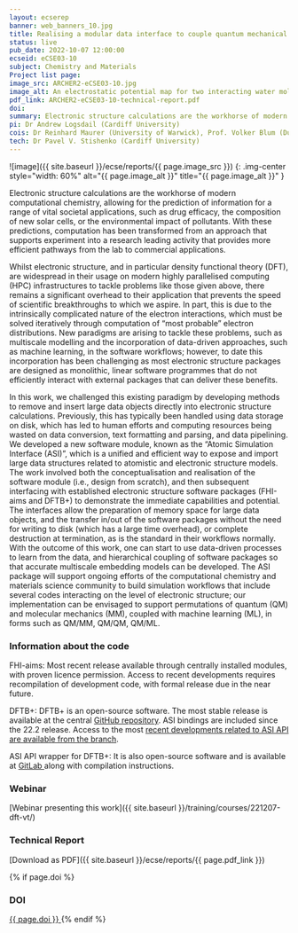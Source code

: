 ```yaml
---
layout: ecserep
banner: web_banners_10.jpg
title: Realising a modular data interface to couple quantum mechanical calculators with external data-driven workflows
status: live
pub_date: 2022-10-07 12:00:00
ecseid: eCSE03-10
subject: Chemistry and Materials
Project list page:
image_src: ARCHER2-eCSE03-10.jpg
image_alt: An electrostatic potential map for two interacting water molecules, overlaid with the atoms, as exported from FHI-aims using the Atomic Simulation Interface.
pdf_link: ARCHER2-eCSE03-10-technical-report.pdf
doi: 
summary: Electronic structure calculations are the workhorse of modern computational chemistry, allowing for the prediction of information for a range of vital societal applications, such as drug efficacy, composition of new solar cells, or environmental impact of pollutants. However, the intrinsically complicated nature of electron interactions leads to a great variety of computational chemistry software. Complex interoperation between computer codes can slow the progress of research. To address this, a new applications programming interface, Atomic Simulation Interface (ASI), was developed and then implemented in established electronic structure software packages. This offers a unified and efficient way to export and import large data structures used in electronic structure calculations and for classical molecular dynamics simulations.
pi: Dr Andrew Logsdail (Cardiff University)
cois: Dr Reinhard Maurer (University of Warwick), Prof. Volker Blum (Duke University), Dr Mariana Rossi (Max Planck Institute for the Structure and Dynamics of Matter), Dr Ben Hourahine (University of Strathclyde), Prof. Scott Woodley (University College London), Dr Thomas Keal (STFC Daresbury) 
tech: Dr Pavel V. Stishenko (Cardiff University) 
---
```




![image]({{ site.baseurl }}/ecse/reports/{{ page.image_src }})
{: .img-center style="width: 60%" alt="{{ page.image_alt }}" title="{{ page.image_alt }}" }


Electronic structure calculations are the workhorse of modern computational chemistry, allowing for the prediction of information for a range of vital societal applications, such as drug efficacy, the composition of new solar cells, or the environmental impact of pollutants. With these predictions, computation has been transformed from an approach that supports experiment into a research leading activity that provides more efficient pathways from the lab to commercial applications.

Whilst electronic structure, and  in particular density functional theory (DFT), are widespread in their usage on modern highly parallelised computing (HPC) infrastructures to tackle problems like those given above, there remains a significant overhead to their application that prevents the speed of scientific breakthroughs to which we aspire. In part, this is due to the intrinsically complicated nature of the electron interactions, which must be solved iteratively through computation of “most probable” electron distributions. New paradigms are arising to tackle these problems, such as multiscale modelling and the incorporation of data-driven approaches, such as machine learning, in the software workflows; however, to date this incorporation has been challenging as most electronic structure packages are designed as monolithic, linear software programmes that do not efficiently interact with external packages that can deliver these benefits. 

In this work, we challenged this existing paradigm by developing methods to remove and insert large data objects directly into electronic structure calculations. Previously, this has typically been handled using data storage on disk, which has led to human efforts and computing resources being wasted on data conversion, text formatting and parsing, and data pipelining. We developed a new software module, known as the “Atomic Simulation Interface (ASI)”, which is a unified and efficient way to expose and import large data structures related to atomistic and electronic structure models. The work involved both the conceptualisation and realisation of the software module (i.e., design from scratch), and then subsequent interfacing with established electronic structure software packages (FHI-aims and DFTB+) to demonstrate the immediate capabilities and potential. The interfaces allow the preparation of memory space for large data objects, and the transfer in/out of the software packages without the need for writing to disk (which has a large time overhead), or complete destruction at termination, as is the standard in their workflows normally. With the outcome of this work, one can start to use data-driven processes to learn from the data, and hierarchical coupling of software packages so that accurate multiscale embedding models can be developed. The ASI package will support ongoing efforts of the computational chemistry and materials science community to build simulation workflows that include several codes interacting on the level of electronic structure; our implementation can be envisaged to support permutations of quantum (QM) and molecular mechanics (MM), coupled with machine learning (ML), in forms such as QM/MM, QM/QM, QM/ML.
 
### Information about the code
 
FHI-aims: Most recent release available through centrally installed modules, with proven licence permission. Access to recent developments requires recompilation of development code, with formal release due in the near future.

DFTB+:  DFTB+ is an open-source software. The most stable release is available at the central [GitHub repository](https://github.com/dftbplus/dftbplus). ASI bindings are included since the 22.2 release. Access to the most [recent developments related to ASI API are available from the branch](https://github.com/PavelStishenko/dftbplus/tree/api-dm-3).

ASI API wrapper for DFTB+: It is also open-source software and is available at [GitLab ](https://gitlab.com/pvst/asi) along with compilation instructions. 

### Webinar

[Webinar presenting this work]({{ site.baseurl }}/training/courses/221207-dft-vt/)

### Technical Report

[Download as PDF]({{ site.baseurl }}/ecse/reports/{{ page.pdf_link }}) 


{% if page.doi  %}
### DOI
  <a href="https://doi.org/{{ page.doi }}">
     {{ page.doi }}
  </a>
{% endif %}